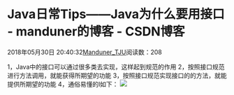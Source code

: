 
# Java日常Tips——Java为什么要用接口 - manduner的博客 - CSDN博客


2018年05月30日 20:40:32[Manduner_TJU](https://me.csdn.net/manduner)阅读数：208


1，Java中的接口可以通过很多类去实现，这样起到规范的作用
2，按照接口规范进行方法调用，就能获得所期望的功能
3，按照接口规范实现接口的的方法，就能提供所期望的功能
4，通俗易懂的l如下：
![](https://img-blog.csdn.net/2018053020400452)





